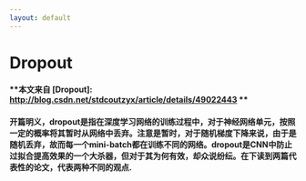 ```yaml
---
layout: default
---
```

# **Dropout**

#### **本文来自 [Dropout]: <http://blog.csdn.net/stdcoutzyx/article/details/49022443> **

#### 开篇明义，dropout是指在深度学习网络的训练过程中，对于神经网络单元，按照一定的概率将其暂时从网络中丢弃。注意是暂时，对于随机梯度下降来说，由于是随机丢弃，故而每一个mini-batch都在训练不同的网络。dropout是CNN中防止过拟合提高效果的一个大杀器，但对于其为何有效，却众说纷纭。在下读到两篇代表性的论文，代表两种不同的观点.

#### 
